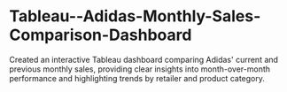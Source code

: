 # Tableau--Adidas-Monthly-Sales-Comparison-Dashboard
Created an interactive Tableau dashboard comparing Adidas' current and previous monthly sales, providing clear insights into month-over-month performance and highlighting trends by retailer and product category.
